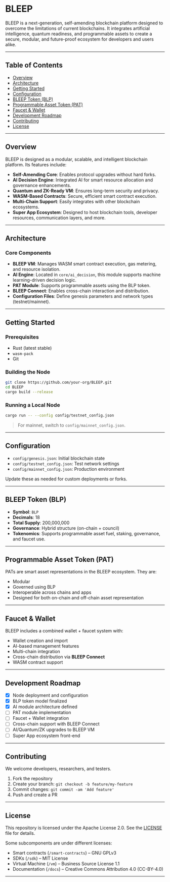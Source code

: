 
# BLEEP

BLEEP is a next-generation, self-amending blockchain platform designed to overcome the limitations of current blockchains. It integrates artificial intelligence, quantum readiness, and programmable assets to create a secure, modular, and future-proof ecosystem for developers and users alike.

---

## Table of Contents

- [Overview](#overview)
- [Architecture](#architecture)
- [Getting Started](#getting-started)
- [Configuration](#configuration)
- [BLEEP Token (BLP)](#bleep-token-blp)
- [Programmable Asset Token (PAT)](#programmable-asset-token-pat)
- [Faucet & Wallet](#faucet--wallet)
- [Development Roadmap](#development-roadmap)
- [Contributing](#contributing)
- [License](#license)

---

## Overview

BLEEP is designed as a modular, scalable, and intelligent blockchain platform. Its features include:

- **Self-Amending Core**: Enables protocol upgrades without hard forks.
- **AI Decision Engine**: Integrated AI for smart resource allocation and governance enhancements.
- **Quantum and ZK-Ready VM**: Ensures long-term security and privacy.
- **WASM-Based Contracts**: Secure, efficient smart contract execution.
- **Multi-Chain Support**: Easily integrates with other blockchain ecosystems.
- **Super App Ecosystem**: Designed to host blockchain tools, developer resources, communication layers, and more.

---

## Architecture

### Core Components

- **BLEEP VM**: Manages WASM smart contract execution, gas metering, and resource isolation.
- **AI Engine**: Located in `core/ai_decision`, this module supports machine learning-driven decision logic.
- **PAT Module**: Supports programmable assets using the BLP token.
- **BLEEP Connect**: Enables cross-chain interaction and distribution.
- **Configuration Files**: Define genesis parameters and network types (testnet/mainnet).

---

## Getting Started

### Prerequisites

- Rust (latest stable)
- `wasm-pack`
- Git

### Building the Node

```bash
git clone https://github.com/your-org/BLEEP.git
cd BLEEP
cargo build --release
```

### Running a Local Node

```bash
cargo run -- --config config/testnet_config.json
```

> For mainnet, switch to `config/mainnet_config.json`.

---

## Configuration

- `config/genesis.json`: Initial blockchain state
- `config/testnet_config.json`: Test network settings
- `config/mainnet_config.json`: Production environment

Update these as needed for custom deployments or forks.

---

## BLEEP Token (BLP)

- **Symbol**: `BLP`
- **Decimals**: 18
- **Total Supply**: 200,000,000
- **Governance**: Hybrid structure (on-chain + council)
- **Tokenomics**: Supports programmable asset fuel, staking, governance, and faucet use.

---

## Programmable Asset Token (PAT)

PATs are smart asset representations in the BLEEP ecosystem. They are:

- Modular
- Governed using BLP
- Interoperable across chains and apps
- Designed for both on-chain and off-chain asset representation

---

## Faucet & Wallet

BLEEP includes a combined wallet + faucet system with:

- Wallet creation and import
- AI-based management features
- Multi-chain integration
- Cross-chain distribution via **BLEEP Connect**
- WASM contract support

---

## Development Roadmap

- [x] Node deployment and configuration
- [x] BLP token model finalized
- [x] AI module architecture defined
- [ ] PAT module implementation
- [ ] Faucet + Wallet integration
- [ ] Cross-chain support with BLEEP Connect
- [ ] AI/Quantum/ZK upgrades to BLEEP VM
- [ ] Super App ecosystem front-end

---

## Contributing

We welcome developers, researchers, and testers.

1. Fork the repository
2. Create your branch: `git checkout -b feature/my-feature`
3. Commit changes: `git commit -am 'Add feature'`
4. Push and create a PR

---

## License

This repository is licensed under the Apache License 2.0. See the [LICENSE](./LICENSE) file for details.

Some subcomponents are under different licenses:
- Smart contracts (`/smart-contracts`) – GNU GPLv3
- SDKs (`/sdk`) – MIT License
- Virtual Machine (`/vm`) – Business Source License 1.1
- Documentation (`/docs`) – Creative Commons Attribution 4.0 (CC-BY-4.0)
---
